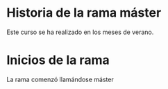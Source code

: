 # Historia de la rama máster

Este curso se ha realizado en los meses de verano.

# Inicios de la rama

La rama comenzó llamándose máster
